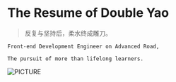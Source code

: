 # The Resume of Double Yao
> 反复与坚持后，柔水终成雕刀。



```
Front-end Development Engineer on Advanced Road,

The pursuit of more than lifelong learners.
```



![PICTURE](https://github.com/doubleyao5753/doubleyao5753.github.io/tree/master/img/PICTURE.png)
